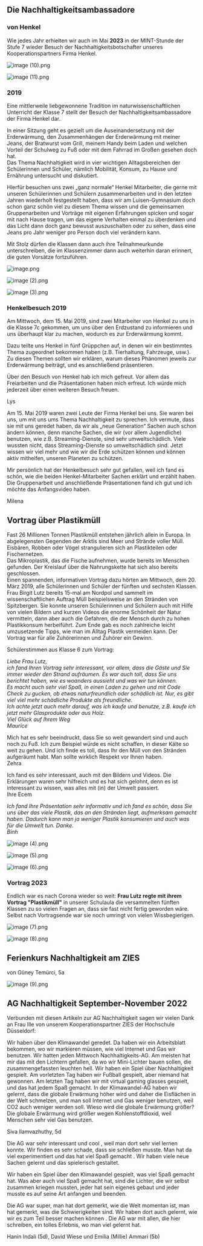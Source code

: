 ## Die Nachhaltigkeitsambassadore

### von Henkel

Wie jedes Jahr erhielten wir auch im Mai **2023** in der MINT-Stunde der Stufe 7 wieder Besuch der Nachhaltigkeitsbotschafter unseres Kooperationspartners Firma Henkel.

![image (10).png](.attachments.1341936/image%20%2810%29.png)

![image (11).png](.attachments.1341936/image%20%2811%29.png)

### 2019

Eine mittlerweile liebgewonnene Tradition im naturwissenschaftlichen Unterricht der Klasse 7 stellt der Besuch der Nachhaltigkeitsambassadore der Firma Henkel dar.

In einer Sitzung geht es gezielt um die Auseinandersetzung mit der Erderwärmung, den Zusammenhängen der Erderwärmung mit meiner Jeans, der Bratwurst vom Grill, meinem Handy beim Laden und welchen Vorteil der Schulweg zu Fuß oder mit dem Fahrrad im Großen gesehen doch hat.  
Das Thema Nachhaltigkeit wird in vier wichtigen Alltagsbereichen der Schülerinnen und Schüler, nämlich Mobilität, Konsum, zu Hause und Ernährung untersucht und diskutiert.

Hierfür besuchen uns zwei „ganz normale“ Henkel Mitarbeiter, die gerne mit unseren Schülerinnen und Schülern zusammenarbeiten und in den letzten Jahren wiederholt festgestellt haben, dass wir am Luisen-Gymnasium doch schon ganz schön viel zu diesem Thema wissen und die gemeinsamen Gruppenarbeiten und Vorträge mit eigenen Erfahrungen spicken und sogar mit nach Hause tragen, um das eigene Verhalten einmal zu überdenken und das Licht dann doch ganz bewusst auszuschalten oder zu sehen, dass eine Jeans pro Jahr weniger pro Person doch viel verändern kann.

Mit Stolz dürfen die Klassen dann auch ihre Teilnahmeurkunde unterschreiben, die im Klassenzimmer dann auch weiterhin daran erinnert, die guten Vorsätze fortzuführen.

![image.png](.attachments.1341936/image.png)

![image (2).png](.attachments.1341936/image%20%282%29.png)

![image (3).png](.attachments.1341936/image%20%283%29.png)

### Henkelbesuch 2019

Am Mittwoch, dem 15. Mai 2019, sind zwei Mitarbeiter von Henkel zu uns in die Klasse 7c gekommen, um uns über den Erdzustand zu informieren und uns überhaupt klar zu machen, wodurch es zur Erderwärmung kommt.

Dazu teilte uns Henkel in fünf Grüppchen auf, in denen wir ein bestimmtes Thema zugeordnet bekommen haben (z.B. Tierhaltung, Fahrzeuge, usw.). Zu diesen Themen sollten wir erklären, warum dieses Phänomen jeweils zur Erderwärmung beiträgt, und es anschließend präsentieren.

Über den Besuch von Henkel hab ich mich gefreut. Vor allem das Freiarbeiten und die Präsentationen haben mich erfreut. Ich würde mich jederzeit über einen weiteren Besuch freuen.

Lys

Am 15. Mai 2019 waren zwei Leute der Firma Henkel bei uns. Sie waren bei uns, um mit uns ums Thema Nachhaltigkeit zu sprechen. Ich vermute, dass sie mit uns geredet haben, da wir als „neue Generation“ Sachen auch schon ändern können, denn manche Sachen, die wir (vor allem Jugendliche) benutzen, wie z.B. Streaming-Dienste, sind sehr umweltschädlich. Viele wussten nicht, dass Streaming-Dienste so umweltschädlich sind. Jetzt wissen wir viel mehr und wie wir die Erde schützen können und können aktiv mithelfen, unseren Planeten zu schützen.

Mir persönlich hat der Henkelbesuch sehr gut gefallen, weil ich fand es schön, wie die beiden Henkel-Mitarbeiter Sachen erklärt und erzählt haben. Die Gruppenarbeit und anschließende Präsentationen fand ich gut und ich möchte das Anfangsvideo haben.

Milena

## Vortrag über Plastikmüll

Fast 26 Millionen Tonnen Plastikmüll entstehen jährlich allein in Europa. In abgelegensten Gegenden der Arktis sind Meer und Strände voller Müll. Eisbären, Robben oder Vögel strangulieren sich an Plastikteilen oder Fischernetzen.  
Das Mikroplastik, das die Fische aufnehmen, wurde bereits im Menschen gefunden. Der Kreislauf über die Nahrungskette hat sich also bereits geschlossen.  
Einen spannenden, informativen Vortrag dazu hörten am Mittwoch, dem 20. März 2019, alle Schülerinnen und Schüler der fünften und sechsten Klassen.  
Frau Birgit Lutz bereits 15-mal am Nordpol und sammelt im wissenschaftlichen Auftrag Müll beispielsweise an den Stränden von Spitzbergen. Sie konnte unseren Schülerinnen und Schülern auch mit Hilfe von vielen Bildern und kurzen Videos die enorme Schönheit der Natur vermitteln, dann aber auch die Gefahren, die der Mensch durch zu hohen Plastikkonsum herbeiführt. Zum Ende gab es noch zahlreiche leicht umzusetzende Tipps, wie man im Alltag Plastik vermeiden kann. Der Vortrag war für alle Zuhörerinnen und Zuhörer ein Gewinn.

Schülerstimmen aus Klasse 6 zum Vortrag:

*Liebe Frau Lutz,*  
*ich fand Ihren Vortrag sehr interessant, vor allem, dass die Gäste und Sie immer wieder den Strand aufräumen. Es war auch toll, dass Sie uns berichtet haben, wie es woanders aussieht und was wir tun können.*  
*Es macht auch sehr viel Spaß, in einen Laden zu gehen und mit Code Check zu gucken, ob etwas naturfreundlich oder schädlich ist. Nur, es gibt viel viel mehr schädliche Produkte als freundliche.*  
*Ich achte jetzt auch mehr darauf, was ich kaufe und benutze, z.B. kaufe ich jetzt mehr Glasprodukte oder aus Holz.*  
*Viel Glück auf Ihrem Weg*  
*Maurice*

Mich hat es sehr beeindruckt, dass Sie so weit gewandert sind und auch noch zu Fuß. Ich zum Beispiel würde es nicht schaffen, in dieser Kälte so weit zu gehen. Und ich finde es toll, dass Ihr den Müll von den Stränden aufgeräumt habt. Man sollte wirklich Respekt vor Ihnen haben.  
Zehra

Ich fand es sehr interessant, auch mit den Bildern und Videos. Die Erklärungen waren sehr hilfreich und es hat sich gelohnt, denn es ist interessant zu wissen, was alles mit (in) der Umwelt passiert.  
Ihre Ecem

*Ich fand Ihre Präsentation sehr informativ und ich fand es schön, dass Sie uns über das viele Plastik, das an den Stränden liegt, aufmerksam gemacht haben. Dadurch kann man ja weniger Plastik konsumieren und auch was für die Umwelt tun. Danke.*  
*Binh*

![image (4).png](.attachments.1341936/image%20%284%29.png)

![image (5).png](.attachments.1341936/image%20%285%29.png)

![image (6).png](.attachments.1341936/image%20%286%29.png)

### Vortrag 2023

Endlich war es nach Corona wieder so weit: **Frau Lutz regte mit ihrem Vortrag "Plastikmüll"** in unserer Schulaula die versammelten fünften Klassen zu so vielen Fragen an, dass sie fast nicht fertig geworden wäre. Selbst nach Vortragsende war sie noch umringt von vielen Wissbegierigen.

![image (7).png](.attachments.1341936/image%20%287%29.png)

![image (8).png](.attachments.1341936/image%20%288%29.png)

## Ferienkurs Nachhaltigkeit am ZIES

von Güney Temürci, 5a

![image (9).png](.attachments.1341936/image%20%289%29.png)

## AG Nachhaltigkeit September-November 2022

Verbunden mit diesen Artikeln zur AG Nachhaltigkeit sagen wir vielen Dank an Frau Ille von unserem Kooperationspartner ZIES der Hochschule Düsseldorf:

Wir haben über den Klimawandel geredet. Da haben wir ein Arbeitsblatt bekommen, wo wir markieren müssen, wie viel Internet und Gas wir benutzen. Wir hatten jeden Mittwoch Nachhaltigkeits-AG. Am meisten hat mir das mit den Lichtern gefallen, da wo wir Mini-Lichter bauen sollen, die zusammengefassten leuchten hell. Wir haben ein Spiel über Nachhaltigkeit gespielt. Am vorletzten Tag haben wir Fußball gespielt, aber niemand hat gewonnen. Am letzten Tag haben wir mit virtual gaming glasses gespielt, und das hat jedem Spaß gemacht. In der Klimawandel-AG haben wir gelernt, dass die globale Erwärmung höher wird und daher die Eisflächen in der Welt schmelzen, und man soll Internet und Gas weniger benutzen, weil CO2 auch weniger werden soll. Wieso wird die globale Erwärmung größer? Die globale Erwärmung wird größer wegen Kohlenstoffdioxid, weil Menschen sehr viel Gas benutzen.

Siva Ilamvazhuthy, 5d

Die AG war sehr interessant und cool , weil man dort sehr viel lernen konnte. Wir finden es sehr schade, dass sie schließen musste. Man hat da viel experimentiert und das hat viel Spaß gemacht . Wir haben viele neue Sachen gelernt und das spielerisch gestaltet.

Wir haben ein Spiel über den Klimawandel gespielt, was viel Spaß gemacht hat. Was aber auch viel Spaß gemacht hat, sind die Lichter, die wir selbst zusammen kriegen mussten, jeder hat sein eigenes gebaut und jeder musste es auf seine Art anfangen und beenden.

Die AG war super, man hat dort gemerkt, wie die Welt momentan ist, man hat gemerkt, was die Schwierigkeiten sind. Wir haben dort auch gelernt, wie wir es zum Teil besser machen können . Die AG war mit allen, die hier schreiben, ein tolles Erlebnis, wo man viel gelernt hat.

Hanin Indali (5d), David Wiese und Emilia (Millie) Ammari (5b)